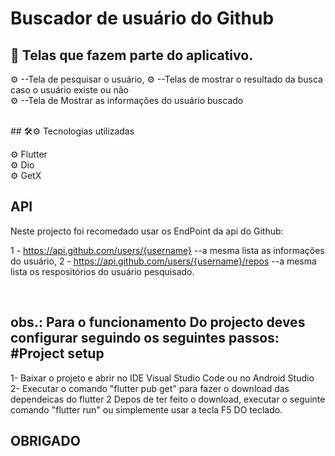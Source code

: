 # Buscador de usuário do Github



## 📱 Telas que  fazem parte do aplicativo.

 ⚙ --Tela de pesquisar  o usuário,
 ⚙ --Telas de mostrar o resultado  da busca caso o usuário existe ou não <br>
 ⚙ --Tela de Mostrar as informações do usuário buscado <br>
 

<br>
## 🛠⚙ Tecnologias utilizadas
 
⚙ Flutter <br>
⚙ Dio <br>
⚙ GetX <br>

## API

Neste projecto foi recomedado usar os EndPoint da api do Github:

1 - https://api.github.com/users/{username}  --a mesma lista as informações do usuário,
2 - https://api.github.com/users/{username}/repos  --a mesma lista os respositórios do usuário pesquisado.



<br>

 ## obs.: Para o funcionamento Do projecto deves configurar seguindo os seguintes passos: #Project setup

 1- Baixar o projeto  e abrir no IDE Visual Studio Code ou no Android Studio  <br>
 2- Executar o comando "flutter pub get" para fazer o download das dependeicas do flutter
 2  Depos de ter feito o download, executar o seguinte comando "flutter run" ou simplemente usar a tecla F5 DO teclado.
<br>
## OBRIGADO
<br>

 
 

 


 
